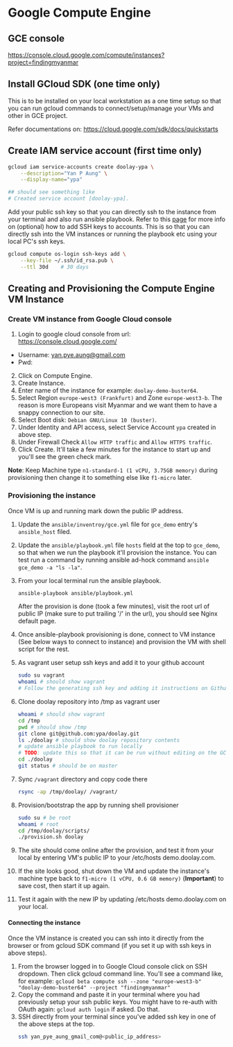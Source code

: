 # Google Compute Engine

## GCE console

https://console.cloud.google.com/compute/instances?project=findingmyanmar

## Install GCloud SDK (one time only)

This is to be installed on your local workstation as a one time setup so that you can run gcloud commands to connect/setup/manage your VMs and other in GCE project.

Refer documentations on:
https://cloud.google.com/sdk/docs/quickstarts

## Create IAM service account (first time only)

```sh
gcloud iam service-accounts create doolay-ypa \
    --description="Yan P Aung" \
    --display-name="ypa"

## should see something like
# Created service account [doolay-ypa].
```

Add your public ssh key so that you can directly ssh to the instance from your terminal and also run ansible playbook.
Refer to this [page](https://cloud.google.com/compute/docs/instances/managing-instance-access) for more info on (optional) how to add SSH keys to accounts. This is so that you can directly ssh into the VM instances or running the playbook etc using your local PC's ssh keys.

```sh
gcloud compute os-login ssh-keys add \
    --key-file ~/.ssh/id_rsa.pub \
    --ttl 30d    # 30 days
```

## Creating and Provisioning the Compute Engine VM Instance

### Create VM instance from Google Cloud console

1. Login to google cloud console from url: https://console.cloud.google.com/

- Username: yan.pye.aung@gmail.com
- Pwd:

2. Click on Compute Engine.
3. Create Instance.
4. Enter name of the instance for example: `doolay-demo-buster64`.
5. Select Region `europe-west3 (Frankfurt)` and Zone `europe-west3-b`. The reason is more Europeans visit Myanmar and we want them to have a snappy connection to our site.
6. Select Boot disk: `Debian GNU/Linux 10 (buster)`.
7. Under Identity and API access, select Service Account `ypa` created in above step.
8. Under Firewall Check `Allow HTTP traffic` and `Allow HTTPS traffic`.
9. Click Create. It'll take a few minutes for the instance to start up and you'll see the green check mark.

**Note**: Keep Machine type `n1-standard-1 (1 vCPU, 3.75GB memory)` during provisioning then change it to something else like `f1-micro` later.

### Provisioning the instance

Once VM is up and running mark down the public IP address.

1. Update the `ansible/inventroy/gce.yml` file for `gce_demo` entry's `ansible_host` filed.

2. Update the `ansible/playbook.yml` file `hosts` field at the top to `gce_demo`, so that when we run the playbook it'll provision the instance.
   You can test run a command by running ansible ad-hock command `ansible gce_demo -a "ls -la"`.

3. From your local terminal run the ansible playbook.

   ```sh
   ansible-playbook ansible/playbook.yml
   ```

   After the provision is done (took a few minutes), visit the root url of public IP (make sure to put trailing '/' in the url), you should see Nginx default page.

4. Once ansible-playbook provisioning is done, connect to VM instance (See below ways to connect to instance) and provision the VM with shell script for the rest.
5. As vagrant user setup ssh keys and add it to your github account
   ```sh
   sudo su vagrant
   whoami # should show vagrant
   # Follow the generating ssh key and adding it instructions on Github at: https://help.github.com/en/enterprise/2.15/user/articles/generating-a-new-ssh-key-and-adding-it-to-the-ssh-agent
   ```
6. Clone doolay repository into /tmp as vagrant user
   ```sh
   whoami # should show vagrant
   cd /tmp
   pwd # should show /tmp
   git clone git@github.com:ypa/doolay.git
   ls ./doolay # should show doolay repository contents
   # update ansible playbook to run locally
   # TODO: update this so that it can be run without editing on the GCE VM.
   cd ./doolay
   git status # should be on master
   ```
7. Sync `/vagrant` directory and copy code there
   ```sh
   rsync -ap /tmp/doolay/ /vagrant/
   ```
8. Provision/bootstrap the app by running shell provisioner
   ```sh
   sudo su # be root
   whoami # root
   cd /tmp/doolay/scripts/
   ./provision.sh doolay
   ```
9. The site should come online after the provision, and test it from your local by entering VM's public IP to your /etc/hosts demo.doolay.com.
10. If the site looks good, shut down the VM and update the instance's machine type back to `f1-micro (1 vCPU, 0.6 GB memory)` (**Important**) to save cost, then start it up again.
11. Test it again with the new IP by updating /etc/hosts demo.doolay.com on your local.

#### Connecting the instance

Once the VM instance is created you can ssh into it directly from the browser or from gcloud SDK command (if you set it up with ssh keys in above steps).

1. From the browser logged in to Google Cloud console click on SSH dropdown. Then click gcloud command line.
   You'll see a command like, for example: `gcloud beta compute ssh --zone "europe-west3-b" "doolay-demo-buster64" --project "findingmyanmar"`
2. Copy the command and paste it in your terminal where you had previously setup your ssh public keys.
   You might have to re-auth with OAuth again: `gcloud auth login` if asked. Do that.
3. SSH directly from your terminal since you've added ssh key in one of the above steps at the top.
   ```sh
   ssh yan_pye_aung_gmail_com@<public_ip_address>
   ```
